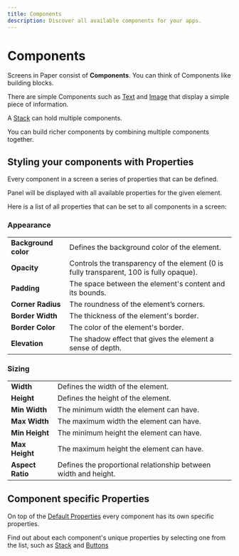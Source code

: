 ```yaml
---
title: Components
description: Discover all available components for your apps. 
---
```


# Components

Screens in Paper consist of **Components**. You can think of Components like building blocks.

There are simple Components such as [Text](/docs/components/text) and [Image](/docs/components/image) that display a
simple piece of information.

A [Stack](/docs/components/stack) can hold multiple components.

You can build richer components by combining multiple components together.

## Styling your components with Properties

Every component in a screen a series of properties that can be defined. 

Panel will be displayed with all available properties for the given element.

Here is a list of all properties that can be set to all components in a screen:

### Appearance

|    |                                                                     |
|----------------------|-----------------------------------------------------------------------------------------|
| **Background color** | Defines the background color of the element.                                            |
| **Opacity**          | Controls the transparency of the element (0 is fully transparent, 100 is fully opaque). |
| **Padding**          | The space between the element's content and its bounds.                                 |
| **Corner Radius**    | The roundness of the element’s corners.                                                 |
| **Border Width**     | The thickness of the element's border.                                                  |
| **Border Color**     | The color of the element's border.                                                      |
| **Elevation**        | The shadow effect that gives the element a sense of depth.                              |

### Sizing

|    |                                                                     |
|------------------|-----------------------------------------------------------------|
| **Width**        | Defines the width of the element.                               |
| **Height**       | Defines the height of the element.                              |
| **Min Width**    | The minimum width the element can have.                         |
| **Max Width**    | The maximum width the element can have.                         |
| **Min Height**   | The minimum height the element can have.                        |
| **Max Height**   | The maximum height the element can have.                        |
| **Aspect Ratio** | Defines the proportional relationship between width and height. |

## Component specific Properties

On top of the [Default Properties](#default-properties) every component has its own specific properties.

Find out about each component's unique properties by selecting one from the list, such
as [Stack](/docs/components/stack) and [Buttons](/docs/components/buttons)
